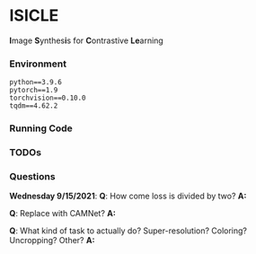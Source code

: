 # ISICLE
**I**mage **S**ynthes**i**s for **C**ontrastive **Le**arning

### Environment
```
python==3.9.6
pytorch==1.9
torchvision==0.10.0
tqdm==4.62.2
```

### Running Code


### TODOs


### Questions

**Wednesday 9/15/2021**:
**Q**: How come loss is divided by two?
**A:**

**Q**: Replace with CAMNet?
**A:**

**Q**: What kind of task to actually do? Super-resolution? Coloring? Uncropping? Other?
**A:**
